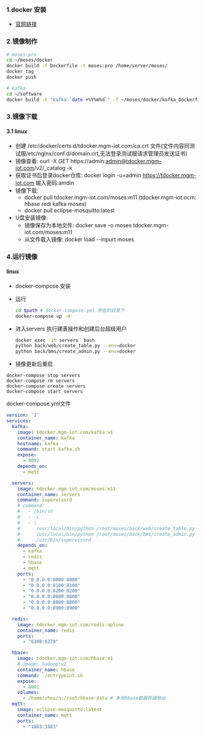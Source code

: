 ### 1.docker 安装
  - [官网链接](https://docs.docker.com/install/linux/docker-ce/ubuntu/)


### 2.镜像制作

```bash
# moses:pro
cd ~/moses/docker
docker build -f Dockerfile -t moses:pro /home/server/moses/
docker tag
docker push

# kafka
cd ~/software
docker build -t "kafka:`date +%Y%m%d`" -f ~/moses/docker/kafka_Dockerfile .
```

### 3.镜像下载
#### 3.1 linux
 - 创建 /etc/docker/certs.d/tdocker.mgm-iot.com/ca.crt 文件(文件内容同测试服/etc/nginx/conf.d/domain.crt,无法登录测试服请求管理员发送证书)
 - 镜像查看: curl -X GET https://admin:admin@tdocker.mgm-iot.com/v2/_catalog -k
 - 获取证书后登录docker仓库: docker login -u=admin https://tdocker.mgm-iot.com 输入密码:amdin
 - 镜像下载:
   +  docker pull tdocker.mgm-iot.com/moses:m11 (tdocker.mgm-iot.ocm: hbase redi kafka moses)
   +  docker pull eclipse-mosquitto:latest
 - U盘安装镜像:
   + 镜像保存为本地文件: docker save -o moses tdocker.mgm-iot.com/moses:m11
   + 从文件载入镜像: docker load --inpurt moses

### 4.运行镜像
#### linux
  - docker-compose 安装
  - 运行
      ```bash
      cd $path # docker-compose.yml 所在的目录下
      docker-compose up -d
      ```
  - 进入servers 执行建表操作和创建后台超级用户
      ```bash
      docker exec -it servers  bash
      python back/web/create_table.py --env=docker
      python back/bms/create_admin.py --env=docker
      ```

  - 镜像更新后重启
  ```
  docker-compose stop servers
  docker-compose rm servers
  docker-compose create servers
  docker-compose start servers
  ```
docker-compose.yml文件

```yml
version: '2'
services:
  kafka:
    image: tdocker.mgm-iot.com/kafka:v1
    container_name: kafka
    hostname: kafka
    command: start-kafka.sh
    expose:
      - 9092
    depends_on:
      - mqtt

  servers:
    image: tdocker.mgm-iot.com/moses:m11
    container_name: servers
    command: supervisord
    # command:
    #   - /bin/sh
    #   - -c
    #   - |
    #      /usr/local/bin/python /root/moses/back/web/create_table.py --env=docker
    #      /usr/local/bin/python /root/moses/back/bms/create_admin.py --env=docker
    #      /usr/bin/supervisord
    depends_on:
      - kafka
      - redis
      - hbase
      - mqtt
    ports:
      - "0.0.0.0:8000:8000"
      - "0.0.0.0:8100:8100"
      - "0.0.0.0:8200:8200"
      - "0.0.0.0:8600:8600"
      - "0.0.0.0:8800:8800"
      - "0.0.0.0:8900:8900"

  redis:
    image: tdocker.mgm-iot.com/redis:apline
    container_name: redis
    ports:
      - "6380:6379"

  hbase:
    image: tdocker.mgm-iot.com/hbase:v1
    # image: hadoop:v2
    container_name: hbase
    command: ./entrypoint.sh
    expose:
      - 8001
    volumes:
      - /home/zhou/n:/root/hbase-data # 本地hbase数据存储地址
  mqtt:
    image: eclipse-mosquitto:latest
    container_name: mqtt
    ports:
      - "1883:1883"
```
